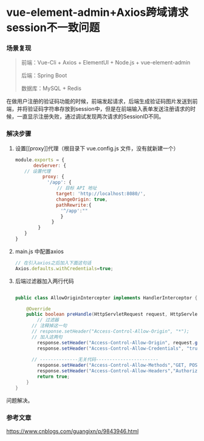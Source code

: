 # vue-element-admin+Axios跨域请求session不一致问题

### 场景复现

> 前端：Vue-Cli + Axios + ElementUI + Node.js + vue-element-admin
>
> 后端：Spring Boot
>
> 数据库：MySQL + Redis



在做用户注册的验证码功能的时候，前端发起请求，后端生成验证码图片发送到前端，并将验证码字符串存放到session中，但是在前端输入表单发送注册请求的时候，一直显示注册失败，通过调试发现两次请求的SessionID不同。



### 解决步骤

1. 设置[[proxy]]代理（根目录下 vue.config.js 文件，没有就新建一个）

   ```js
   module.exports = {
   　　　　devServer: {
   　　// 设置代理
   　　　　　　proxy: {
   　　　　　　　'/app': {
     　　　　　　　　// 目标 API 地址
   　　　　　　　　　target: 'http://localhost:8080/',
   　　　　　　　　　changeOrigin: true,
   　　　　　　　　　pathRewrite:{
   　　　　　　　　　　'^/app':""
   　　　　　　　　　　}
   　　　　　　　　}
   　　　　　}
   　　}
   }
   ```

   

2. main.js 中配置axios

   ```js
   // 在引入axios之后加入下面这句话
   Axios.defaults.withCredentials=true;
   ```



3. 后端过滤器加入两行代码

   ```java
   
   public class AllowOriginIntercepter implements HandlerInterceptor {
   
       @Override
       public boolean preHandle(HttpServletRequest request, HttpServletResponse response, Object handler) {
           // 过滤器
         // 注释掉这一句
         // response.setHeader("Access-Control-Allow-Origin", "*");
         // 加入这两句
           response.setHeader("Access-Control-Allow-Origin", request.getHeader("Origin"));
           response.setHeader("Access-Control-Allow-Credentials", "true");
         
         // --------------无关代码-----------------------
           response.setHeader("Access-Control-Allow-Methods","GET, POST, OPTIONS");
           response.setHeader("Access-Control-Allow-Headers","Authorization, Content-Type, token");
           return true;
       }
   }
   
   ```

   

问题解决。



### 参考文章

https://www.cnblogs.com/guangixn/p/9843946.html

